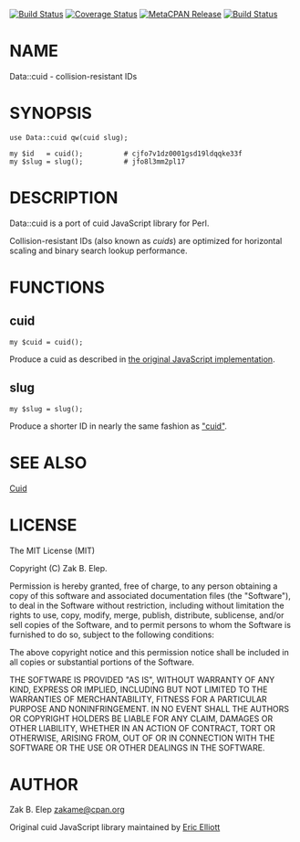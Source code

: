 [![Build Status](https://travis-ci.org/zakame/Data-cuid.svg?branch=master)](https://travis-ci.org/zakame/Data-cuid) [![Coverage Status](https://img.shields.io/coveralls/zakame/Data-cuid/master.svg?style=flat)](https://coveralls.io/r/zakame/Data-cuid?branch=master) [![MetaCPAN Release](https://badge.fury.io/pl/Data-cuid.svg)](https://metacpan.org/release/Data-cuid) [![Build Status](https://img.shields.io/appveyor/ci/zakame/Data-cuid/master.svg?logo=appveyor)](https://ci.appveyor.com/project/zakame/Data-cuid/branch/master)
# NAME

Data::cuid - collision-resistant IDs

# SYNOPSIS

    use Data::cuid qw(cuid slug);

    my $id   = cuid();          # cjfo7v1dz0001gsd19ldqqke33f
    my $slug = slug();          # jfo8l3mm2pl17

# DESCRIPTION

Data::cuid is a port of cuid JavaScript library for Perl.

Collision-resistant IDs (also known as _cuids_) are optimized for
horizontal scaling and binary search lookup performance.

# FUNCTIONS

## cuid

    my $cuid = cuid();

Produce a cuid as described in [the original JavaScript
implementation](https://github.com/ericelliott/cuid#broken-down).

## slug

    my $slug = slug();

Produce a shorter ID in nearly the same fashion as ["cuid"](#cuid).

# SEE ALSO

[Cuid](http://usecuid.org/)

# LICENSE

The MIT License (MIT)

Copyright (C) Zak B. Elep.

Permission is hereby granted, free of charge, to any person obtaining a
copy of this software and associated documentation files (the
"Software"), to deal in the Software without restriction, including
without limitation the rights to use, copy, modify, merge, publish,
distribute, sublicense, and/or sell copies of the Software, and to
permit persons to whom the Software is furnished to do so, subject to
the following conditions:

The above copyright notice and this permission notice shall be included
in all copies or substantial portions of the Software.

THE SOFTWARE IS PROVIDED "AS IS", WITHOUT WARRANTY OF ANY KIND, EXPRESS
OR IMPLIED, INCLUDING BUT NOT LIMITED TO THE WARRANTIES OF
MERCHANTABILITY, FITNESS FOR A PARTICULAR PURPOSE AND
NONINFRINGEMENT. IN NO EVENT SHALL THE AUTHORS OR COPYRIGHT HOLDERS BE
LIABLE FOR ANY CLAIM, DAMAGES OR OTHER LIABILITY, WHETHER IN AN ACTION
OF CONTRACT, TORT OR OTHERWISE, ARISING FROM, OUT OF OR IN CONNECTION
WITH THE SOFTWARE OR THE USE OR OTHER DEALINGS IN THE SOFTWARE.

# AUTHOR

Zak B. Elep <zakame@cpan.org>

Original cuid JavaScript library maintained by [Eric
Elliott](https://ericelliottjs.com)
